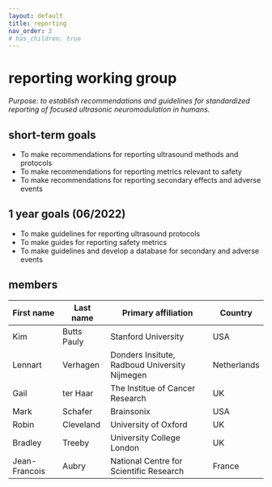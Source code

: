 ```yaml
---
layout: default
title: reporting
nav_order: 2
# has_children: true
---
```

# reporting working group
*Purpose: to establish recommendations and guidelines for standardized reporting of focused ultrasonic neuromodulation in humans.* 

## short-term goals 
- To make recommendations for reporting ultrasound methods and protocols 
- To make recommendations for reporting metrics relevant to safety 
- To make recommendations for reporting secondary effects and adverse events 

## 1 year goals (06/2022) 
- To make guidelines for reporting ultrasound protocols 
- To make guides for reporting safety metrics 
- To make guidelines and develop a database for secondary and adverse events 

## members 

| First name      | Last name   | Primary affiliation                           | Country     |
|-----------------|-------------|-----------------------------------------------|-------------|
| Kim             | Butts Pauly | Stanford University                           | USA         |
| Lennart         | Verhagen    | Donders Insitute, Radboud University Nijmegen | Netherlands |
| Gail          	| ter Haar  	| The Institue of Cancer Research         	    | UK        	|
| Mark          	| Schafer   	| Brainsonix                              	    | USA        	|
| Robin         	| Cleveland 	| University of Oxford                    	    | UK        	|
| Bradley       	| Treeby    	| University College London               	    | UK        	|
| Jean-Francois 	| Aubry     	| National Centre for Scientific Research 	    | France    	|
